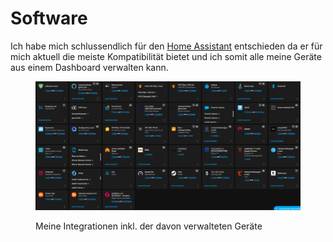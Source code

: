 # Software

Ich habe mich schlussendlich für den [Home Assistant](https://www.home-assistant.io/) entschieden da er für mich aktuell die meiste Kompatibilität bietet und ich somit alle meine Geräte aus einem Dashboard verwalten kann.

<figure><img src="../../.gitbook/assets/image (1) (1) (1) (1).png" alt=""><figcaption><p>Meine Integrationen inkl. der davon verwalteten Geräte</p></figcaption></figure>
